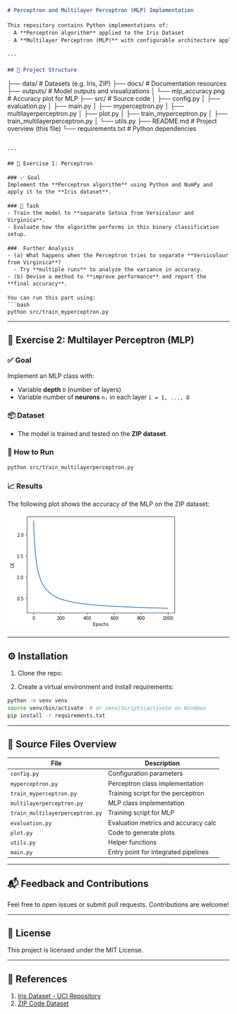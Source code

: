 ```markdown
# Perceptron and Multilayer Perceptron (MLP) Implementation

This repository contains Python implementations of:
- A **Perceptron algorithm** applied to the Iris Dataset
- A **Multilayer Perceptron (MLP)** with configurable architecture applied to the ZIP Dataset

---

## 📁 Project Structure

```

├── data/                          # Datasets (e.g. Iris, ZIP)
├── docs/                          # Documentation resources
├── outputs/                       # Model outputs and visualizations
│   └── mlp\_accuracy.png           # Accuracy plot for MLP
├── src/                           # Source code
│   ├── config.py
│   ├── evaluation.py
│   ├── main.py
│   ├── myperceptron.py
│   ├── multilayerperceptron.py
│   ├── plot.py
│   ├── train\_myperceptron.py
│   ├── train\_multilayerperceptron.py
│   └── utils.py
├── README.md                      # Project overview (this file)
└── requirements.txt               # Python dependencies

````

---

## 🔬 Exercise 1: Perceptron

### ✅ Goal
Implement the **Perceptron algorithm** using Python and NumPy and apply it to the **Iris dataset**.

### 🎯 Task
- Train the model to **separate Setosa from Versicolour and Virginica**.
- Evaluate how the algorithm performs in this binary classification setup.

###  Further Analysis
- (a) What happens when the Perceptron tries to separate **Versicolour from Virginica**?
  - Try **multiple runs** to analyze the variance in accuracy.
- (b) Devise a method to **improve performance** and report the **final accuracy**.

You can run this part using:
```bash
python src/train_myperceptron.py
````

---

## 🤖 Exercise 2: Multilayer Perceptron (MLP)

### ✅ Goal

Implement an MLP class with:

* Variable **depth** `D` (number of layers)
* Variable number of **neurons** `nᵢ` in each layer `i = 1, ..., D`

### 📦 Dataset

* The model is trained and tested on the **ZIP dataset**.

### 🧪 How to Run

```bash
python src/train_multilayerperceptron.py
```

### 📈 Results

The following plot shows the accuracy of the MLP on the ZIP dataset:

![MLP Accuracy](outputs/mlp_accuracy.png)

---

## ⚙️ Installation

1. Clone the repo:


2. Create a virtual environment and install requirements:

```bash
python -m venv venv
source venv/bin/activate  # or venv\Scripts\activate on Windows
pip install -r requirements.txt
```

---

## 🧠 Source Files Overview

| File                            | Description                          |
| ------------------------------- | ------------------------------------ |
| `config.py`                     | Configuration parameters             |
| `myperceptron.py`               | Perceptron class implementation      |
| `train_myperceptron.py`         | Training script for the perceptron   |
| `multilayerperceptron.py`       | MLP class implementation             |
| `train_multilayerperceptron.py` | Training script for MLP              |
| `evaluation.py`                 | Evaluation metrics and accuracy calc |
| `plot.py`                       | Code to generate plots               |
| `utils.py`                      | Helper functions                     |
| `main.py`                       | Entry point for integrated pipelines |

---

## 📬 Feedback and Contributions

Feel free to open issues or submit pull requests. Contributions are welcome!

---

## 📜 License

This project is licensed under the MIT License.

---

## 📌 References

1. [Iris Dataset - UCI Repository](https://archive.ics.uci.edu/ml/datasets/iris)
2. [ZIP Code Dataset](https://cs.nyu.edu/~roweis/data.html)

```
```

